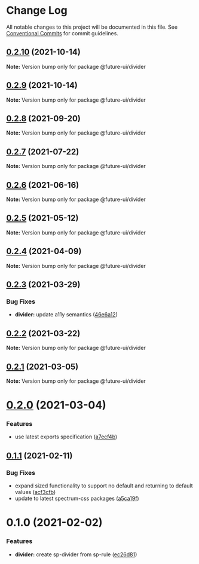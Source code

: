 # Change Log

All notable changes to this project will be documented in this file.
See [Conventional Commits](https://conventionalcommits.org) for commit guidelines.

## [0.2.10](https://github.com/adobe/spectrum-web-components/compare/@future-ui/divider@0.2.8...@future-ui/divider@0.2.10) (2021-10-14)

**Note:** Version bump only for package @future-ui/divider

## [0.2.9](https://github.com/adobe/spectrum-web-components/compare/@future-ui/divider@0.2.8...@future-ui/divider@0.2.9) (2021-10-14)

**Note:** Version bump only for package @future-ui/divider

## [0.2.8](https://github.com/adobe/spectrum-web-components/compare/@future-ui/divider@0.2.7...@future-ui/divider@0.2.8) (2021-09-20)

**Note:** Version bump only for package @future-ui/divider

## [0.2.7](https://github.com/adobe/spectrum-web-components/compare/@future-ui/divider@0.2.6...@future-ui/divider@0.2.7) (2021-07-22)

**Note:** Version bump only for package @future-ui/divider

## [0.2.6](https://github.com/adobe/spectrum-web-components/compare/@future-ui/divider@0.2.5...@future-ui/divider@0.2.6) (2021-06-16)

**Note:** Version bump only for package @future-ui/divider

## [0.2.5](https://github.com/adobe/spectrum-web-components/compare/@future-ui/divider@0.2.4...@future-ui/divider@0.2.5) (2021-05-12)

**Note:** Version bump only for package @future-ui/divider

## [0.2.4](https://github.com/adobe/spectrum-web-components/compare/@future-ui/divider@0.2.3...@future-ui/divider@0.2.4) (2021-04-09)

**Note:** Version bump only for package @future-ui/divider

## [0.2.3](https://github.com/adobe/spectrum-web-components/compare/@future-ui/divider@0.2.2...@future-ui/divider@0.2.3) (2021-03-29)

### Bug Fixes

-   **divider:** update a11y semantics ([46e6a12](https://github.com/adobe/spectrum-web-components/commit/46e6a1257135389e72a09f376f6b9149573873e6))

## [0.2.2](https://github.com/adobe/spectrum-web-components/compare/@future-ui/divider@0.2.1...@future-ui/divider@0.2.2) (2021-03-22)

**Note:** Version bump only for package @future-ui/divider

## [0.2.1](https://github.com/adobe/spectrum-web-components/compare/@future-ui/divider@0.2.0...@future-ui/divider@0.2.1) (2021-03-05)

**Note:** Version bump only for package @future-ui/divider

# [0.2.0](https://github.com/adobe/spectrum-web-components/compare/@future-ui/divider@0.1.1...@future-ui/divider@0.2.0) (2021-03-04)

### Features

-   use latest exports specification ([a7ecf4b](https://github.com/adobe/spectrum-web-components/commit/a7ecf4b6da7996f36a8a89f62cc2384709497008))

## [0.1.1](https://github.com/adobe/spectrum-web-components/compare/@future-ui/divider@0.1.0...@future-ui/divider@0.1.1) (2021-02-11)

### Bug Fixes

-   expand sized functionality to support no default and returning to default values ([acf3cfb](https://github.com/adobe/spectrum-web-components/commit/acf3cfb000033d1ef1e22ca571cb8dbbeaadae77))
-   update to latest spectrum-css packages ([a5ca19f](https://github.com/adobe/spectrum-web-components/commit/a5ca19f67d5b3f0951667c4441d4d977bf1e0937))

# 0.1.0 (2021-02-02)

### Features

-   **divider:** create sp-divider from sp-rule ([ec26d81](https://github.com/adobe/spectrum-web-components/commit/ec26d81bf92742a42913b8cb7f87beaba035743a))
